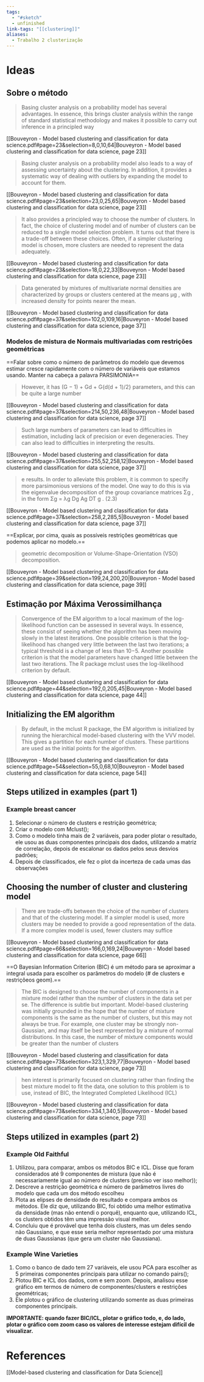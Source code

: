 ```yaml
---
tags:
  - "#sketch"
  - unfinished
link-tags: "[[clustering]]"
aliases:
  - Trabalho 2 clusterização
---
```

# Ideas

## Sobre o método
> Basing cluster analysis on a probability model has several advantages. In essence, this brings cluster analysis within the range of standard statistical methodology and makes it possible to carry out inference in a principled way

[[Bouveyron - Model based clustering and classification for data science.pdf#page=23&selection=8,0,10,64|Bouveyron - Model based clustering and classification for data science, page 23]]

> Basing cluster analysis on a probability model also leads to a way of assessing uncertainty about the clustering. In addition, it provides a systematic way of dealing with outliers by expanding the model to account for them.

[[Bouveyron - Model based clustering and classification for data science.pdf#page=23&selection=23,0,25,65|Bouveyron - Model based clustering and classification for data science, page 23]]

> It also provides a principled way to choose the number of clusters. In fact, the choice of clustering model and of number of clusters can be reduced to a single model selection problem. It turns out that there is a trade-off between these choices. Often, if a simpler clustering model is chosen, more clusters are needed to represent the data adequately.

[[Bouveyron - Model based clustering and classification for data science.pdf#page=23&selection=18,0,22,33|Bouveyron - Model based clustering and classification for data science, page 23]]

> Data generated by mixtures of multivariate normal densities are characterized by groups or clusters centered at the means μg , with increased density for points nearer the mean.

[[Bouveyron - Model based clustering and classification for data science.pdf#page=37&selection=102,0,109,16|Bouveyron - Model based clustering and classification for data science, page 37]]

### Modelos de mistura de Normais multivariadas com restrições geométricas
==Falar sobre como o número de parâmetros do modelo que devemos estimar cresce rapidamente com o número de variáveis que estamos usando. Manter na cabeça a palavra PARSIMONIA==

> However, it has (G − 1) + Gd + G{d(d + 1)/2} parameters, and this can be quite a large number

[[Bouveyron - Model based clustering and classification for data science.pdf#page=37&selection=214,50,236,48|Bouveyron - Model based clustering and classification for data science, page 37]]

> Such large numbers of parameters can lead to difficulties in estimation, including lack of precision or even degeneracies. They can also lead to difficulties in interpreting the results.

[[Bouveyron - Model based clustering and classification for data science.pdf#page=37&selection=255,52,258,12|Bouveyron - Model based clustering and classification for data science, page 37]]

> e results. In order to alleviate this problem, it is common to specify more parsimonious versions of the model. One way to do this is via the eigenvalue decomposition of the group covariance matrices Σg , in the form Σg = λg Dg Ag DT g . (2.3)

[[Bouveyron - Model based clustering and classification for data science.pdf#page=37&selection=258,2,285,5|Bouveyron - Model based clustering and classification for data science, page 37]]

==Explicar, por cima, quais as possíveis restrições geométricas que podemos aplicar no modelo.==

> geometric decomposition or Volume-Shape-Orientation (VSO) decomposition.

[[Bouveyron - Model based clustering and classification for data science.pdf#page=39&selection=199,24,200,20|Bouveyron - Model based clustering and classification for data science, page 39]]

## Estimação por Máxima Verossimilhança
> Convergence of the EM algorithm to a local maximum of the log-likelihood function can be assessed in several ways. In essence, these consist of seeing whether the algorithm has been moving slowly in the latest iterations. One possible criterion is that the log-likelihood has changed very little between the last two iterations; a typical threshold is a change of less than 10−5. Another possible criterion is that the model parameters have changed little between the last two iterations. The R package mclust uses the log-likelihood criterion by default.

[[Bouveyron - Model based clustering and classification for data science.pdf#page=44&selection=192,0,205,45|Bouveyron - Model based clustering and classification for data science, page 44]]

## Initializing the EM algorithm
> By default, in the mclust R package, the EM algorithm is initialized by running the hierarchical model-based clustering with the VVV model. This gives a partition for each number of clusters. These partitions are used as the initial points for the algorithm.

[[Bouveyron - Model based clustering and classification for data science.pdf#page=54&selection=55,0,68,10|Bouveyron - Model based clustering and classification for data science, page 54]]

## Steps utilized in examples (part 1)
### Example breast cancer
1. Selecionar o número de clusters e restrição geométrica;
2. Criar o modelo com Mclust();
3. Como o modelo tinha mais de 2 variáveis, para poder plotar o resultado, ele usou as duas componentes principais dos dados, utilizando a matriz de correlação, depois de escalonar os dados pelos seus desvios padrões;
4. Depois de classificados, ele fez o plot da incerteza de cada umas das observações


## Choosing the number of cluster and clustering model
> There are trade-offs between the choice of the number of clusters and that of the clustering model. If a simpler model is used, more clusters may be needed to provide a good representation of the data. If a more complex model is used, fewer clusters may suffice

[[Bouveyron - Model based clustering and classification for data science.pdf#page=66&selection=166,0,169,24|Bouveyron - Model based clustering and classification for data science, page 66]]

==O Bayesian Information Criterion (BIC) é um método para se aproximar a integral usada para escolher os parâmetros do modelo (# de clusters e restriçõeos geom).==

> The BIC is designed to choose the number of components in a mixture model rather than the number of clusters in the data set per se. The difference is subtle but important. Model-based clustering was initially grounded in the hope that the number of mixture components is the same as the number of clusters, but this may not always be true. For example, one cluster may be strongly non-Gaussian, and may itself be best represented by a mixture of normal distributions. In this case, the number of mixture components would be greater than the number of clusters

[[Bouveyron - Model based clustering and classification for data science.pdf#page=73&selection=323,1,329,77|Bouveyron - Model based clustering and classification for data science, page 73]]

> hen interest is primarily focused on clustering rather than finding the best mixture model to fit the data, one solution to this problem is to use, instead of BIC, the Integrated Completed Likelihood (ICL)

[[Bouveyron - Model based clustering and classification for data science.pdf#page=73&selection=334,1,340,5|Bouveyron - Model based clustering and classification for data science, page 73]]

## Steps utilized in examples (part 2)
### Example Old Faithful
1. Utilizou, para comparar, ambos os métodos BIC e ICL. Disse que foram considerados até 9 componentes de mistura (que não é necessariamente igual ao número de clusters (preciso ver isso melhor));
2.  Descreve a restrição geométrica e número de parâmetros livres do modelo que cada um dos método escolheu 
3. Plota as elipses de densidade do resultado e compara ambos os métodos. Ele diz que, utilizando BIC, foi obtido uma melhor estimativa da densidade (mas não entendi o porquê), enquanto que, utilizando ICL, os clusters obtidos têm uma impressão visual melhor.
4. Concluiu que é provável que tenha dois clusters, mas um deles sendo não Gaussiano, e que esse seria melhor representado por uma mistura de duas Gaussianas (que gera um cluster não Gaussiana).

### Example Wine Varieties
1. Como o banco de dado tem 27 variáveis, ele usou PCA para escolher as 5 primeiras componentes principais para utilizar no comando pairs();
2. Plotou BIC e ICL dos dados, com e sem zoom. Depois, analisou esse gráfico em termos de número de componentes/clusters e restrições geométricas;
3. Ele plotou o gráfico de clustering utilizando somente as duas primeiras componentes principais.


**IMPORTANTE: quando fazer BIC/ICL, plotar o gráfico todo, e, do lado, plotar o gráfico com zoom caso os valores de interesse estejam difícil de visualizar.**
# References
[[Model-based clustering and classification for Data Science]]
